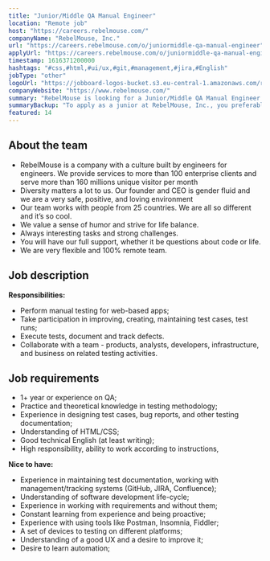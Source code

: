 ```yaml
---
title: "Junior/Middle QA Manual Engineer"
location: "Remote job"
host: "https://careers.rebelmouse.com/"
companyName: "RebelMouse, Inc."
url: "https://careers.rebelmouse.com/o/juniormiddle-qa-manual-engineer"
applyUrl: "https://careers.rebelmouse.com/o/juniormiddle-qa-manual-engineer/c/new"
timestamp: 1616371200000
hashtags: "#css,#html,#ui/ux,#git,#management,#jira,#English"
jobType: "other"
logoUrl: "https://jobboard-logos-bucket.s3.eu-central-1.amazonaws.com/rebelmouse-inc-"
companyWebsite: "https://www.rebelmouse.com/"
summary: "RebelMouse is looking for a Junior/Middle QA Manual Engineer that has 1+ year or experience on QA."
summaryBackup: "To apply as a junior at RebelMouse, Inc., you preferably need to have some knowledge of: #css, #html, #ui/ux."
featured: 14
---
```



## About the team

*   RebelMouse is a company with a culture built by engineers for engineers. We provide services to more than 100 enterprise clients and serve more than 160 millions unique visitor per month
*   Diversity matters a lot to us. Our founder and CEO is gender fluid and we are a very safe, positive, and loving environment
*   Our team works with people from 25 countries. We are all so different and it’s so cool.
*   We value a sense of humor and strive for life balance.
*   Always interesting tasks and strong challenges.
*   You will have our full support, whether it be questions about code or life.
*   We are very flexible and 100% remote team.

## Job description

**Responsibilities:**

* Perform manual testing for web-based apps;
* Take participation in improving, creating, maintaining test cases, test runs;
* Execute tests, document and track defects.
* Collaborate with a team - products, analysts, developers, infrastructure, and business on related testing activities.

## Job requirements

* 1+ year or experience on QA;
* Practice and theoretical knowledge in testing methodology;
* Experience in designing test cases, bug reports, and other testing documentation;
* Understanding of HTML/CSS;
* Good technical English (at least writing);
* High responsibility, ability to work according to instructions,


**Nice to have:**

* Experience in maintaining test documentation, working with management/tracking systems (GitHub, JIRA, Confluence);
* Understanding of software development life-cycle;
* Experience in working with requirements and without them;
* Constant learning from experience and being proactive;
* Experience with using tools like Postman, Insomnia, Fiddler;
* A set of devices to testing on different platforms;
* Understanding of a good UX and a desire to improve it;
* Desire to learn automation;
